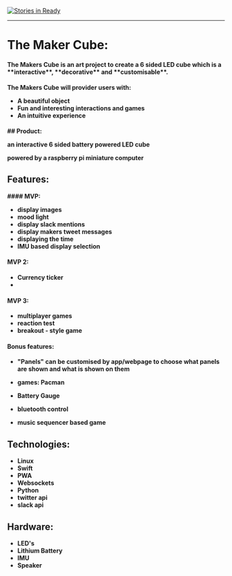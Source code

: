
[![Stories in Ready](https://badge.waffle.io/sultanhq/maker_cube.svg?label=ready&title=Ready)](http://waffle.io/sultanhq/maker_cube)

___

# The Maker Cube:

<h4>
The Makers Cube is an art project to create a 6 sided LED cube which is a **interactive**, **decorative** and **customisable**.
<h4>

<body>

<div>
<h4>The Makers Cube will provider users with:

* A beautiful object
* Fun and interesting interactions and games
* An intuitive experience
</h4>
<div>

<p>
## Product:

an interactive 6 sided battery powered LED cube

powered by a raspberry pi miniature computer
</p>

## Features:

#### MVP:
* display images
* mood light
* display slack mentions
* display makers tweet messages
* displaying the time
* IMU based display selection

#### MVP 2:
* Currency ticker
*


#### MVP 3:
* multiplayer games
 * reaction test
 * breakout - style game

#### Bonus features:
* "Panels" can be customised by app/webpage to choose what panels are shown and what is shown on them
* games: Pacman

* Battery Gauge
* bluetooth control
* music sequencer based game

## Technologies:
* Linux
* Swift
* PWA
* Websockets
* Python
* twitter api
* slack api

## Hardware:
* LED's
* Lithium Battery
* IMU
* Speaker

</body>
